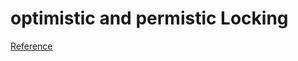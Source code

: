 # optimistic and permistic Locking

[Reference](https://medium.com/@praveengaddam319/optimistic-vs-pessimistic-locking-in-spring-boot-with-real-time-use-cases-48f86daa3c87)

